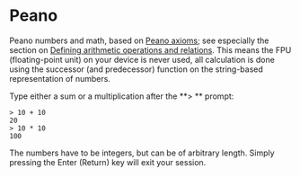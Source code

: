 # Peano
Peano numbers and math, based on [Peano axioms](https://en.wikipedia.org/wiki/Peano_axioms); see especially the section on [Defining arithmetic operations and relations](https://en.wikipedia.org/wiki/Peano_axioms#Defining_arithmetic_operations_and_relations). This means the FPU (floating-point unit) on your device is never used, all calculation is done using the successor (and predecessor) function on the string-based representation of numbers.

Type either a sum or a multiplication after the **> ** prompt:

    > 10 + 10
    20
    > 10 * 10
    100

The numbers have to be integers, but can be of arbitrary length. Simply pressing the Enter (Return) key will exit your session.
